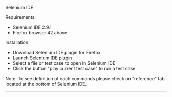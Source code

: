 Selenium IDE

Requirements:
- Selenium IDE 2.9.1
- Firefox browser 42 above

Installation:
- Download Selenium IDE plugin for Firefox
- Launch Selenium IDE plugin
- Select a file or test case to open in Selenium IDE
- Click the button "play current test case" to run a test case


Note: 
To see definition of each commands please check on "reference" tab located at the bottom of Selenium IDE.


--------------------------------------------------------------------

